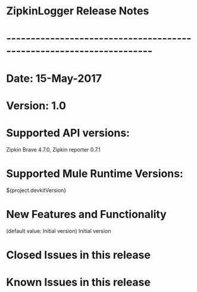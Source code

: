 # ZipkinLogger Release Notes
# --------------------------------------------------------------------
# Date: 15-May-2017
# Version: 1.0
# Supported API versions: 
Zipkin Brave 4.7.0, Zipkin reporter 0.7.1

# Supported Mule Runtime Versions: 
${project.devkitVersion}

# New Features and Functionality
(default value: Initial version) 
Initial version

# Closed Issues in this release 

# Known Issues in this release
